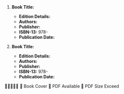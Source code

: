 1. **Book Title:** 

   - **Edition Details:** 
   - **Authors:** 
   - **Publisher:** 
   - **ISBN-13:** 978-
   - **Publication Date:** 

2. **Book Title:** 
   - **Edition Details:** 
   - **Authors:** 
   - **Publisher:** 
   - **ISBN-13:** 978-
   - **Publication Date:** 

🚨🚨🚨🚨🚨
📒 Book Cover
🔐 PDF Available
🚫 PDF Size Exceed

